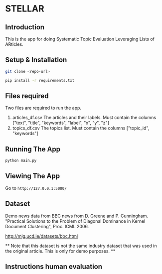 # STELLAR

## Introduction
This is the app for doing Systematic Topic Evaluation Leveraging Lists of ARticles.


## Setup & Installation
```bash
git clone <repo-url>
```

```bash
pip install -r requirements.txt
```

## Files required
Two files are required to run the app. 
1. articles_df.csv 
    The articles and their labels. Must contain the columns ["text", "title", "keywords", "label", "x", "y", "z"]
2. topics_df.csv
    The topics list. Must contain the columns ["topic_id", "keywords"] 



## Running The App

```bash
python main.py
```

## Viewing The App

Go to `http://127.0.0.1:5000/`


## Dataset 
Demo news data from BBC news from D. Greene and P. Cunningham.
"Practical Solutions to the Problem of Diagonal Dominance in Kernel Document Clustering", Proc. ICML 2006.

http://mlg.ucd.ie/datasets/bbc.html

** Note that this dataset is not the same industry dataset that was used in the original article. This is only for demo purposes. **


## Instructions human evaluation
